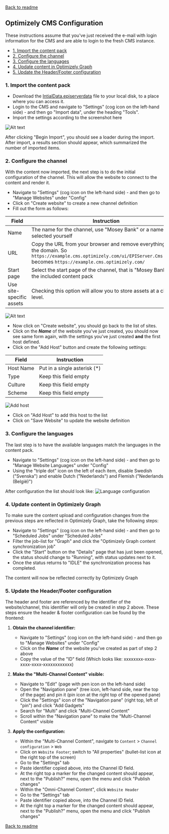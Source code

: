 [Back to readme](../README.md)

## Optimizely CMS Configuration <!-- omit in toc -->

These instructions assume that you've just received the e-mail with login information for the CMS and are able to login to the fresh CMS instance.

- [1. Import the content pack](#1-import-the-content-pack)
- [2. Configure the channel](#2-configure-the-channel)
- [3. Configure the languages](#3-configure-the-languages)
- [4. Update content in Optimizely Graph](#4-update-content-in-optimizely-graph)
- [5. Update the Header/Footer configuration](#5-update-the-headerfooter-configuration)

### 1. Import the content pack

- Download the [IntialData.episerverdata](../InitialData.episerverdata) file to your local disk, to a place where you can access it.
- Login to the CMS and navigate to "Settings" (cog icon on the left-hand side) - and then go "Import data", under the heading "Tools".
- Import the settings according to the screenshot here

![Alt text](./cms-import.png "Import settings")

After clicking "Begin Import", you should see a loader during the import. After import, a results section should appear, which summarized the number of imported items.

### 2. Configure the channel

With the content now imported, the next step is to do the initial configuration of the channel. This will allow the website to connect to the content and render it.

- Navigate to "Settings" (cog icon on the left-hand side) - and then go to "Manage Websites" under "Config"
- Click on "Create website" to create a new channel definition
- Fill out the form as follows:


| Field | Instruction |
| - | - |
| Name | The name for the channel, use "Mosey Bank" or a name you've selected yourself
| URL | Copy the URL from your browser and remove everything after the domain. So `https://example.cms.optimizely.com/ui/EPIServer.Cms.UI/...` becomes `https://example.cms.optimizely.com/` |
| Start page | Select the start page of the channel, that is "Mosey Bank" for the included content pack |
| Use site-specific assets | Checking this option will allow you to store assets at a channel level. |

![Alt text](./cms-site1.png "Create website")

- Now click on "Create website", you should go back to the list of sites.
- Click on the ***Name*** of the website you've just created, you should now see same form again, with the settings you've just created **and** the first host defined.
- Click on the "Add Host" button and create the following settings:

| Field | Instruction |
| - | - |
| Host Name | Put in a single asterisk (*) |
| Type | Keep this field empty |
| Culture | Keep this field empty |
| Scheme | Keep this field empty |

![Add host](./cms-site2.png)

- Click on "Add Host" to add this host to the list
- Click on "Save Website" to update the website definition

### 3. Configure the languages

The last step is to have the available languages match the languages in the content pack.

- Navigate to "Settings" (cog icon on the left-hand side) - and then go to "Manage Website Languages" under "Config"
- Using the "triple dot" icon on the left of each item, disable Swedish ("Svenska") and enable Dutch ("Nederlands") and Flemish ("Nederlands (België)")

After configuration the list should look like:
![Language configuration](./cms-languages.png)

### 4. Update content in Optimizely Graph

To make sure the content upload and configuration changes from the previous steps are reflected in Optimizely Graph, take the following steps:

- Navigate to "Settings" (cog icon on the left-hand side) - and then go to "Scheduled Jobs" under "Scheduled Jobs"
- Filter the job-list for "Graph" and click the "Optimizely Graph content synchronization job"
- Click the "Start" button on the "Details" page that has just been opened, the status should change to "Running", with status updates next to it.
- Once the status returns to "IDLE" the synchronization process has completed.

The content will now be reflected correctly by Optimizely Graph

### 5. Update the Header/Footer configuration

The header and footer are referenced by the identifier of the website/channel, this identifier will only be created in step 2 above. These steps ensure the header & footer configuration can be found by the frontend:

1. **Obtain the channel identifier:**
    - Navigate to "Settings" (cog icon on the left-hand side) - and then go to "Manage Websites" under "Config"
    - Click on the ***Name*** of the website you've created as part of step 2 above
    - Copy the value of the "ID" field (Which looks like: xxxxxxxx-xxxx-xxxx-xxxx-xxxxxxxxxxxx)

2. **Make the "Multi-Channel Content" visible:**
    - Navigate to "Edit" (page with pen icon on the left-hand side)
    - Open the "Navigation pane" (tree icon, left-hand side, near the top of the page) and pin it (pin icon at the right top of the opened pane)
    - Click the "Settings" icon of the "Navigation pane" (right top, left of "pin") and click "Add Gadgets"
    - Search for "Multi" and click "Multi-Channel Content"
    - Scroll within the "Navigation pane" to make the "Multi-Channel Content" visible

3. **Apply the configuration:**
    - Within the "Multi-Channel Content", navigate to `Content` > `Channel configuration` > `Web`
    - Click on `Website Footer`; switch to "All properties" (bullet-list icon at the right top of the screen)
    - Go to the "Settings" tab
    - Paste identifier copied above, into the Channel ID field.
    - At the right top a marker for the changed content should appear, next to the "Publish?" menu, open the menu and click "Publish changes"
    - Within the "Omni-Channel Content", click `Website Header`
    - Go to the "Settings" tab
    - Paste identifier copied above, into the Channel ID field.
    - At the right top a marker for the changed content should appear, next to the "Publish?" menu, open the menu and click "Publish changes"

[Back to readme](../README.md)
